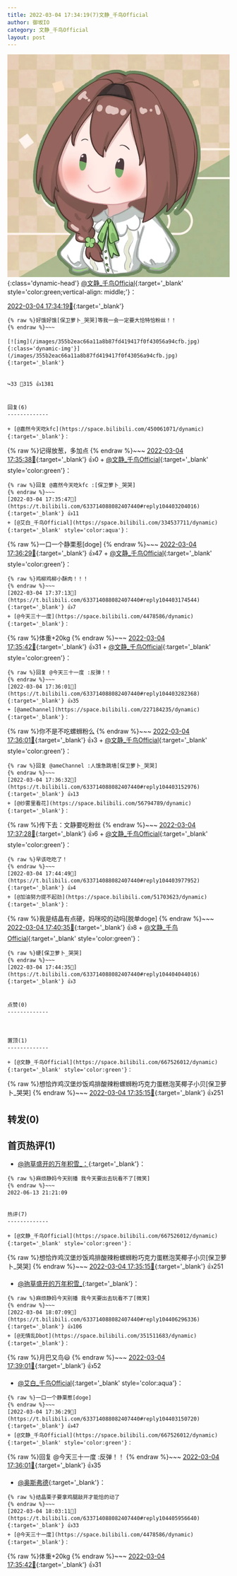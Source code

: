 ```yaml
---
title: 2022-03-04 17:34:19(7)文静_千鸟Official
author: 御坂IO
category: 文静_千鸟Official
layout: post
---
```


![img](/images/ac7482ed1b9a7f203dc68c0c4a77c488a27b108a.jpg){:class='dynamic-head'}
[@文静_千鸟Official](https://space.bilibili.com/667526012/dynamic){:target='_blank' style='color:green;vertical-align: middle;'}：

[2022-03-04 17:34:19🔗](https://t.bilibili.com/633714088082407440){:target='_blank'}

~~~
{% raw %}好饿好饿[保卫萝卜_哭哭]等我一会一定要大恰特恰粉丝！！
{% endraw %}~~~

[![img](/images/355b2eac66a11a8b87fd419417f0f43056a94cfb.jpg){:class='dynamic-img'}](/images/355b2eac66a11a8b87fd419417f0f43056a94cfb.jpg){:target='_blank'}


↪️33 💬315 👍1381


回复(6)
-------------

+ [@嘉然今天吃kfc](https://space.bilibili.com/450061071/dynamic){:target='_blank'}：
~~~
{% raw %}记得放葱，多加点
{% endraw %}~~~
[2022-03-04 17:35:38🔗](https://t.bilibili.com/633714088082407440#reply104403107744){:target='_blank'} 👍0
    + [@文静_千鸟Official](https://space.bilibili.com/667526012/dynamic){:target='_blank' style='color:green'}：
~~~
{% raw %}回复 @嘉然今天吃kfc :[保卫萝卜_哭哭]
{% endraw %}~~~
[2022-03-04 17:35:47🔗](https://t.bilibili.com/633714088082407440#reply104403204016){:target='_blank'} 👍11
+ [@艾白_千鸟Official](https://space.bilibili.com/334537711/dynamic){:target='_blank' style='color:aqua'}：
~~~
{% raw %}一口一个静栗惹[doge]
{% endraw %}~~~
[2022-03-04 17:36:29🔗](https://t.bilibili.com/633714088082407440#reply104403150720){:target='_blank'} 👍47
    + [@文静_千鸟Official](https://space.bilibili.com/667526012/dynamic){:target='_blank' style='color:green'}：
~~~
{% raw %}鸡柳鸡柳小酥肉！！！
{% endraw %}~~~
[2022-03-04 17:37:13🔗](https://t.bilibili.com/633714088082407440#reply104403174544){:target='_blank'} 👍7
+ [@今天三十一度](https://space.bilibili.com/4478586/dynamic){:target='_blank'}：
~~~
{% raw %}体重+20kg
{% endraw %}~~~
[2022-03-04 17:35:42🔗](https://t.bilibili.com/633714088082407440#reply104403201264){:target='_blank'} 👍31
    + [@文静_千鸟Official](https://space.bilibili.com/667526012/dynamic){:target='_blank' style='color:green'}：
~~~
{% raw %}回复 @今天三十一度 :反弹！！
{% endraw %}~~~
[2022-03-04 17:36:01🔗](https://t.bilibili.com/633714088082407440#reply104403282368){:target='_blank'} 👍35
+ [@ameChannel](https://space.bilibili.com/227184235/dynamic){:target='_blank'}：
~~~
{% raw %}你不是不吃螺蛳粉么
{% endraw %}~~~
[2022-03-04 17:36:01🔗](https://t.bilibili.com/633714088082407440#reply104403212144){:target='_blank'} 👍3
    + [@文静_千鸟Official](https://space.bilibili.com/667526012/dynamic){:target='_blank' style='color:green'}：
~~~
{% raw %}回复 @ameChannel :人饿急跳墙[保卫萝卜_哭哭]
{% endraw %}~~~
[2022-03-04 17:36:32🔗](https://t.bilibili.com/633714088082407440#reply104403152976){:target='_blank'} 👍13
+ [@纱雾里看花](https://space.bilibili.com/56794789/dynamic){:target='_blank'}：
~~~
{% raw %}传下去：文静要吃粉丝
{% endraw %}~~~
[2022-03-04 17:37:28🔗](https://t.bilibili.com/633714088082407440#reply104403336096){:target='_blank'} 👍6
    + [@文静_千鸟Official](https://space.bilibili.com/667526012/dynamic){:target='_blank' style='color:green'}：
~~~
{% raw %}早该吃吃了！
{% endraw %}~~~
[2022-03-04 17:44:49🔗](https://t.bilibili.com/633714088082407440#reply104403977952){:target='_blank'} 👍4
+ [@加油努力提不起劲](https://space.bilibili.com/51703623/dynamic){:target='_blank'}：
~~~
{% raw %}我是结晶有点硬，妈咪咬的动吗[脱单doge]
{% endraw %}~~~
[2022-03-04 17:40:35🔗](https://t.bilibili.com/633714088082407440#reply104403681088){:target='_blank'} 👍8
    + [@文静_千鸟Official](https://space.bilibili.com/667526012/dynamic){:target='_blank' style='color:green'}：
~~~
{% raw %}硬[保卫萝卜_哭哭]
{% endraw %}~~~
[2022-03-04 17:44:35🔗](https://t.bilibili.com/633714088082407440#reply104404044016){:target='_blank'} 👍3


点赞(0)
-------------



置顶(1)
-------------

+ [@文静_千鸟Official](https://space.bilibili.com/667526012/dynamic){:target='_blank' style='color:green'}：
~~~
{% raw %}想恰炸鸡汉堡炒饭鸡排酸辣粉螺蛳粉巧克力蛋糕泡芙椰子小贝[保卫萝卜_哭哭]
{% endraw %}~~~
[2022-03-04 17:35:15🔗](https://t.bilibili.com/633714088082407440#reply104403094592){:target='_blank'} 👍251


转发(0)
-------------



首页热评(1)
-------------

+ [@驹草盛开的万年积雪_：](https://space.bilibili.com/18194898/dynamic){:target='_blank'}：
~~~
{% raw %}麻烦静妈今天别播 我今天要出去玩看不了[微笑]
{% endraw %}~~~
2022-06-13 21:21:09


热评(7)
-------------

+ [@文静_千鸟Official](https://space.bilibili.com/667526012/dynamic){:target='_blank' style='color:green'}：
~~~
{% raw %}想恰炸鸡汉堡炒饭鸡排酸辣粉螺蛳粉巧克力蛋糕泡芙椰子小贝[保卫萝卜_哭哭]
{% endraw %}~~~
[2022-03-04 17:35:15🔗](https://t.bilibili.com/633714088082407440#reply104403094592){:target='_blank'} 👍251
+ [@驹草盛开的万年积雪_](https://space.bilibili.com/18194898/dynamic){:target='_blank'}：
~~~
{% raw %}麻烦静妈今天别播 我今天要出去玩看不了[微笑]
{% endraw %}~~~
[2022-03-04 18:07:09🔗](https://t.bilibili.com/633714088082407440#reply104406296336){:target='_blank'} 👍106
+ [@无情乱Dbot](https://space.bilibili.com/351511683/dynamic){:target='_blank'}：
~~~
{% raw %}月巴又鸟😃
{% endraw %}~~~
[2022-03-04 17:39:01🔗](https://t.bilibili.com/633714088082407440#reply104403552608){:target='_blank'} 👍52
+ [@艾白_千鸟Official](https://space.bilibili.com/334537711/dynamic){:target='_blank' style='color:aqua'}：
~~~
{% raw %}一口一个静栗惹[doge]
{% endraw %}~~~
[2022-03-04 17:36:29🔗](https://t.bilibili.com/633714088082407440#reply104403150720){:target='_blank'} 👍47
+ [@文静_千鸟Official](https://space.bilibili.com/667526012/dynamic){:target='_blank' style='color:green'}：
~~~
{% raw %}回复 @今天三十一度 :反弹！！
{% endraw %}~~~
[2022-03-04 17:36:01🔗](https://t.bilibili.com/633714088082407440#reply104403282368){:target='_blank'} 👍35
+ [@奥斯弗德](https://space.bilibili.com/325966/dynamic){:target='_blank'}：
~~~
{% raw %}结晶栗子要拿鸡腿敲开才能恰的动了
{% endraw %}~~~
[2022-03-04 18:03:11🔗](https://t.bilibili.com/633714088082407440#reply104405956640){:target='_blank'} 👍33
+ [@今天三十一度](https://space.bilibili.com/4478586/dynamic){:target='_blank'}：
~~~
{% raw %}体重+20kg
{% endraw %}~~~
[2022-03-04 17:35:42🔗](https://t.bilibili.com/633714088082407440#reply104403201264){:target='_blank'} 👍31


